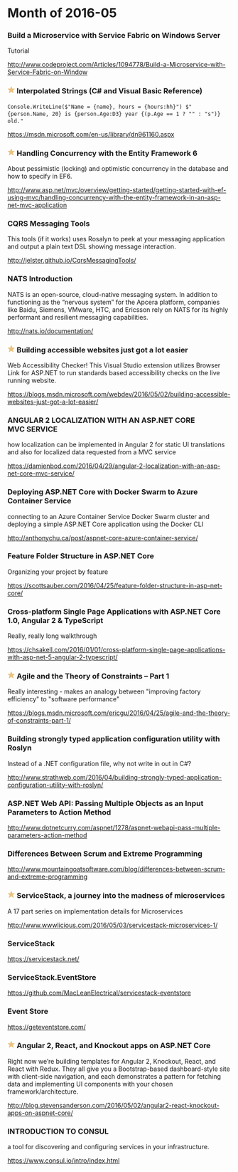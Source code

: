# Month of 2016-05
###  Build a Microservice with Service Fabric on Windows Server
Tutorial

<http://www.codeproject.com/Articles/1094778/Build-a-Microservice-with-Service-Fabric-on-Window> 
### ![star](./tags/star.png) Interpolated Strings (C# and Visual Basic Reference)
	Console.WriteLine($"Name = {name}, hours = {hours:hh}")	$"{person.Name, 20} is {person.Age:D3} year {(p.Age == 1 ? "" : "s")} old." 

<https://msdn.microsoft.com/en-us/library/dn961160.aspx> 
### ![star](./tags/star.png) Handling Concurrency with the Entity Framework 6
About pessimistic (locking) and optimistic concurrency in the database and how to specify in EF6.

<http://www.asp.net/mvc/overview/getting-started/getting-started-with-ef-using-mvc/handling-concurrency-with-the-entity-framework-in-an-asp-net-mvc-application> 
###  CQRS Messaging Tools
This tools (if it works) uses Rosalyn to peek at your messaging application and output a plain text DSL showing message interaction.

<http://jelster.github.io/CqrsMessagingTools/> 
###  NATS Introduction
NATS is an open-source, cloud-native messaging system. In addition to functioning as the “nervous system” for the Apcera platform, companies like Baidu, Siemens, VMware, HTC, and Ericsson rely on NATS for its highly performant and resilient messaging capabilities.

<http://nats.io/documentation/> 
### ![star](./tags/star.png) Building accessible websites just got a lot easier
Web Accessibility Checker! This Visual Studio extension utilizes Browser Link for ASP.NET to run standards based accessibility checks on the live running website. 

<https://blogs.msdn.microsoft.com/webdev/2016/05/02/building-accessible-websites-just-got-a-lot-easier/> 
###  ANGULAR 2 LOCALIZATION WITH AN ASP.NET CORE MVC SERVICE
how localization can be implemented in Angular 2 for static UI translations and also for localized data requested from a MVC service

<https://damienbod.com/2016/04/29/angular-2-localization-with-an-asp-net-core-mvc-service/> 
###  Deploying ASP.NET Core with Docker Swarm to Azure Container Service
connecting to an Azure Container Service Docker Swarm cluster and deploying a simple ASP.NET Core application using the Docker CLI

<http://anthonychu.ca/post/aspnet-core-azure-container-service/> 
###  Feature Folder Structure in ASP.NET Core
Organizing your project by feature

<https://scottsauber.com/2016/04/25/feature-folder-structure-in-asp-net-core/> 
###  Cross-platform Single Page Applications with ASP.NET Core 1.0, Angular 2 & TypeScript
Really, really long walkthrough

<https://chsakell.com/2016/01/01/cross-platform-single-page-applications-with-asp-net-5-angular-2-typescript/> 
### ![star](./tags/star.png) Agile and the Theory of Constraints – Part 1
Really interesting - makes an analogy between "improving factory efficiency" to "software performance"

<https://blogs.msdn.microsoft.com/ericgu/2016/04/25/agile-and-the-theory-of-constraints-part-1/> 
###  Building strongly typed application configuration utility with Roslyn
Instead of a .NET configuration file, why not write in out in C#?

<http://www.strathweb.com/2016/04/building-strongly-typed-application-configuration-utility-with-roslyn/> 
###  ASP.NET Web API: Passing Multiple Objects as an Input Parameters to Action Method


<http://www.dotnetcurry.com/aspnet/1278/aspnet-webapi-pass-multiple-parameters-action-method> 
###  Differences Between Scrum and Extreme Programming


<http://www.mountaingoatsoftware.com/blog/differences-between-scrum-and-extreme-programming> 
### ![star](./tags/star.png) ServiceStack, a journey into the madness of microservices
A 17 part series on implementation details for Microservices

<http://www.wwwlicious.com/2016/05/03/servicestack-microservices-1/> 
###  ServiceStack


<https://servicestack.net/> 
###  ServiceStack.EventStore


<https://github.com/MacLeanElectrical/servicestack-eventstore> 
###  Event Store


<https://geteventstore.com/> 
### ![star](./tags/star.png) Angular 2, React, and Knockout apps on ASP.NET Core
Right now we’re building templates for Angular 2, Knockout, React, and React with Redux. They all give you a Bootstrap-based dashboard-style site with client-side navigation, and each demonstrates a pattern for fetching data and implementing UI components with your chosen framework/architecture.

<http://blog.stevensanderson.com/2016/05/02/angular2-react-knockout-apps-on-aspnet-core/> 
###  INTRODUCTION TO CONSUL
a tool for discovering and configuring services in your infrastructure.

<https://www.consul.io/intro/index.html> 
